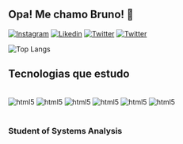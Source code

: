 ## Opa! Me chamo Bruno! 🤙

[![Instagram](https://img.shields.io/badge/Instagram-E4405F?style=for-the-badge&logo=instagram&logoColor=white)](https://www.instagram.com/brunorib3iro/)
[![Likedin](https://img.shields.io/badge/LinkedIn-0077B5?style=for-the-badge&logo=linkedin&logoColor=white)](https://www.linkedin.com/in/bruno-dias-ribeiro-ba269b203/)
[![Twitter](https://img.shields.io/badge/Twitter-1DA1F2?style=for-the-badge&logo=twitter&logoColor=white)](https://twitter.com/Brunomeen)
[![Twitter](https://img.shields.io/badge/Twitch-9146FF?style=for-the-badge&logo=twitch&logoColor=white)](https://www.twitch.tv/bruunodias96)

![Top Langs](https://github-readme-stats.vercel.app/api/top-langs/?username=brunodi4s&hide_progress=true)

## Tecnologias que estudo

<div style="display: inline_block"><br/>
    <img align="center" alt="html5" src="https://img.shields.io/badge/Python-14354C?style=for-the-badge&logo=python&logoColor=white "/>
    <img align="center" alt="html5" src="https://img.shields.io/badge/Django-092E20?style=for-the-badge&logo=django&logoColor=white"/>
    <img align="center" alt="html5" src="https://img.shields.io/badge/JavaScript-F7DF1E?style=for-the-badge&logo=javascript&logoColor=black"/>
    <img align="center" alt="html5" src="https://img.shields.io/badge/HTML-239120?style=for-the-badge&logo=html5&logoColor=white "/>
    <img align="center" alt="html5" src="https://img.shields.io/badge/CSS-239120?&style=for-the-badge&logo=css3&logoColor=white "/>
    <img align="center" alt="html5" src="https://img.shields.io/badge/React-20232A?style=for-the-badge&logo=react&logoColor=61DAFB "/>
    
</div><br/>


### Student of Systems Analysis
